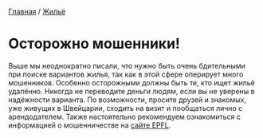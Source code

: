[Главная](/Guide/) / [Жильё](/Guide/docs/housing/index.html)

# Осторожно мошенники!
Выше мы неоднократно писали, что нужно быть очень бдительными при поиске вариантов жилья, так как в этой сфере оперирует много мошенников. Особенно осторожными должны быть те, кто ищет жильё удалённо. Никогда не переводите деньги людям, если вы не уверены в надёжности варианта. По возможности, просите друзей и знакомых, уже живущих в Швейцарии, сходить на визит и пообщаться лично с арендодателем. Также настоятельно рекомендуем ознакомиться с информацией о мошенничестве на [сайте EPFL](https://www.epfl.ch/campus/services/housing/en/general-information/scams/).
